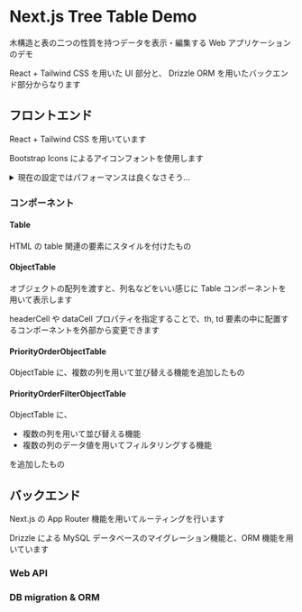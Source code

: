 # Next.js Tree Table Demo
木構造と表の二つの性質を持つデータを表示・編集する Web アプリケーションのデモ

React + Tailwind CSS を用いた UI 部分と、
Drizzle ORM を用いたバックエンド部分からなります

## フロントエンド
React + Tailwind CSS を用いています

Bootstrap Icons によるアイコンフォントを使用します
<details>
<summary>
現在の設定ではパフォーマンスは良くなさそう...
</summary>
クライアント側で 100 kB 以上の woff2 ファイル全体が読み込まれるようです、開発中に違うアイコンをすぐに試せるのでこの方法を用いています...
</details>

### コンポーネント
#### Table
HTML の table 関連の要素にスタイルを付けたもの


#### ObjectTable
オブジェクトの配列を渡すと、列名などをいい感じに Table コンポーネントを用いて表示します

headerCell や dataCell プロパティを指定することで、th, td 要素の中に配置するコンポーネントを外部から変更できます

#### PriorityOrderObjectTable
ObjectTable に、複数の列を用いて並び替える機能を追加したもの

#### PriorityOrderFilterObjectTable
ObjectTable に、
- 複数の列を用いて並び替える機能
- 複数の列のデータ値を用いてフィルタリングする機能

を追加したもの

## バックエンド
Next.js の App Router 機能を用いてルーティングを行います

Drizzle による MySQL データベースのマイグレーション機能と、ORM 機能を用いています

### Web API

### DB migration & ORM